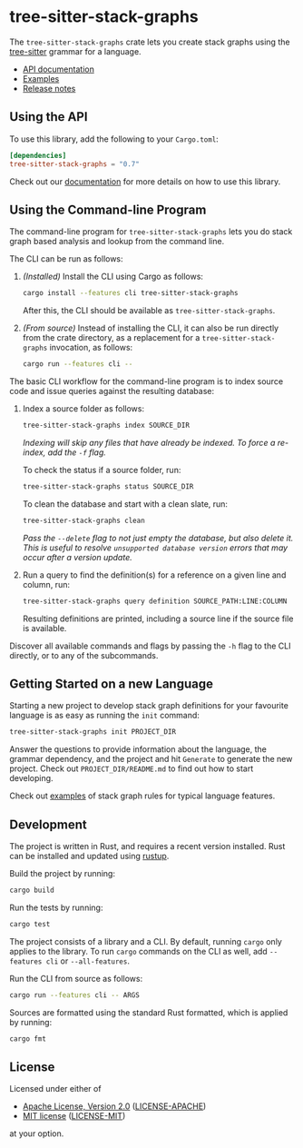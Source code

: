 # tree-sitter-stack-graphs

The `tree-sitter-stack-graphs` crate lets you create stack graphs using the [tree-sitter][] grammar for a language.

[tree-sitter]: https://tree-sitter.github.io/

- [API documentation](https://docs.rs/tree-sitter-stack-graphs/)
- [Examples](https://github.com/github/stack-graphs/blob/main/tree-sitter-stack-graphs/examples/)
- [Release notes](https://github.com/github/stack-graphs/blob/main/tree-sitter-stack-graphs/CHANGELOG.md)

## Using the API

To use this library, add the following to your `Cargo.toml`:

```toml
[dependencies]
tree-sitter-stack-graphs = "0.7"
```

Check out our [documentation](https://docs.rs/tree-sitter-stack-graphs/*/) for more details on how to use this library.

## Using the Command-line Program

The command-line program for `tree-sitter-stack-graphs` lets you do stack graph based analysis and lookup from the command line.

The CLI can be run as follows:

1. _(Installed)_ Install the CLI using Cargo as follows:

   ```sh
   cargo install --features cli tree-sitter-stack-graphs
   ```

   After this, the CLI should be available as `tree-sitter-stack-graphs`.

2. _(From source)_ Instead of installing the CLI, it can also be run directly from the crate directory, as a replacement for a `tree-sitter-stack-graphs` invocation, as follows:

   ```sh
   cargo run --features cli --
   ```

The basic CLI workflow for the command-line program is to index source code and issue queries against the resulting database:

1. Index a source folder as follows:

   ```sh
   tree-sitter-stack-graphs index SOURCE_DIR
   ```

   _Indexing will skip any files that have already be indexed. To force a re-index, add the `-f` flag._

   To check the status if a source folder, run:

   ```sh
   tree-sitter-stack-graphs status SOURCE_DIR
   ```

   To clean the database and start with a clean slate, run:

   ```sh
   tree-sitter-stack-graphs clean
   ```

   _Pass the `--delete` flag to not just empty the database, but also delete it. This is useful to resolve `unsupported database version` errors that may occur after a version update._

2. Run a query to find the definition(s) for a reference on a given line and column, run:

   ```sh
   tree-sitter-stack-graphs query definition SOURCE_PATH:LINE:COLUMN
   ```

   Resulting definitions are printed, including a source line if the source file is available.

Discover all available commands and flags by passing the `-h` flag to the CLI directly, or to any of the subcommands.

## Getting Started on a new Language

Starting a new project to develop stack graph definitions for your favourite language is as easy as running the `init` command:

```sh
tree-sitter-stack-graphs init PROJECT_DIR
```

Answer the questions to provide information about the language, the grammar dependency, and the project and hit `Generate` to generate the new project. Check out `PROJECT_DIR/README.md` to find out how to start developing.

Check out [examples][] of stack graph rules for typical language features.

[examples]: https://github.com/github/stack-graphs/blob/main/tree-sitter-stack-graphs/examples/

## Development

The project is written in Rust, and requires a recent version installed.
Rust can be installed and updated using [rustup][].

[rustup]: https://rustup.rs/

Build the project by running:

```sh
cargo build
```

Run the tests by running:

```sh
cargo test
```

The project consists of a library and a CLI.
By default, running `cargo` only applies to the library.
To run `cargo` commands on the CLI as well, add `--features cli` or `--all-features`.

Run the CLI from source as follows:

```sh
cargo run --features cli -- ARGS
```

Sources are formatted using the standard Rust formatted, which is applied by running:

```sh
cargo fmt
```

## License

Licensed under either of

- [Apache License, Version 2.0][apache] ([LICENSE-APACHE](LICENSE-APACHE))
- [MIT license][mit] ([LICENSE-MIT](LICENSE-MIT))

at your option.

[apache]: http://www.apache.org/licenses/LICENSE-2.0
[mit]: http://opensource.org/licenses/MIT
